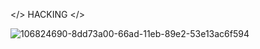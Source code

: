 </> HACKING </>

![106824690-8dd73a00-66ad-11eb-89e2-53e13ac6f594](https://user-images.githubusercontent.com/118425907/221398624-14971bbf-5614-44b4-b20e-30db3c169247.gif)
